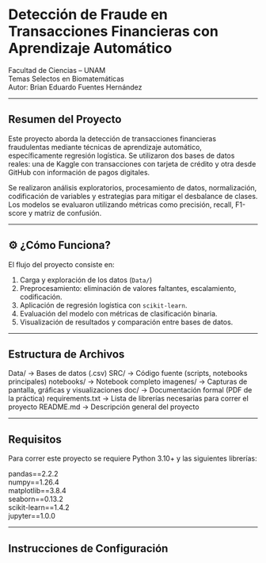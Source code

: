 #  Detección de Fraude en Transacciones Financieras con Aprendizaje Automático

Facultad de Ciencias – UNAM  
Temas Selectos en Biomatemáticas  
Autor: Brian Eduardo Fuentes Hernández

---

## Resumen del Proyecto

Este proyecto aborda la detección de transacciones financieras fraudulentas mediante técnicas de aprendizaje automático, específicamente regresión logística. Se utilizaron dos bases de datos reales: una de Kaggle con transacciones con tarjeta de crédito y otra desde GitHub con información de pagos digitales.

Se realizaron análisis exploratorios, procesamiento de datos, normalización, codificación de variables y estrategias para mitigar el desbalance de clases. Los modelos se evaluaron utilizando métricas como precisión, recall, F1-score y matriz de confusión.

---

## ⚙️ ¿Cómo Funciona?

El flujo del proyecto consiste en:

1. Carga y exploración de los datos (`Data/`)
2. Preprocesamiento: eliminación de valores faltantes, escalamiento, codificación.
3. Aplicación de regresión logística con `scikit-learn`.
4. Evaluación del modelo con métricas de clasificación binaria.
5. Visualización de resultados y comparación entre bases de datos.

---

##  Estructura de Archivos

 Data/           → Bases de datos (.csv)
 SRC/            → Código fuente (scripts, notebooks principales)
 notebooks/      → Notebook completo 
 imagenes/       → Capturas de pantalla, gráficas y visualizaciones
 doc/            → Documentación formal (PDF de la práctica)
 requirements.txt → Lista de librerías necesarias para correr el proyecto
 README.md        → Descripción general del proyecto


---

##  Requisitos

Para correr este proyecto se requiere Python 3.10+ y las siguientes librerías:

pandas==2.2.2  
numpy==1.26.4  
matplotlib==3.8.4  
seaborn==0.13.2  
scikit-learn==1.4.2  
jupyter==1.0.0


---

##  Instrucciones de Configuración
